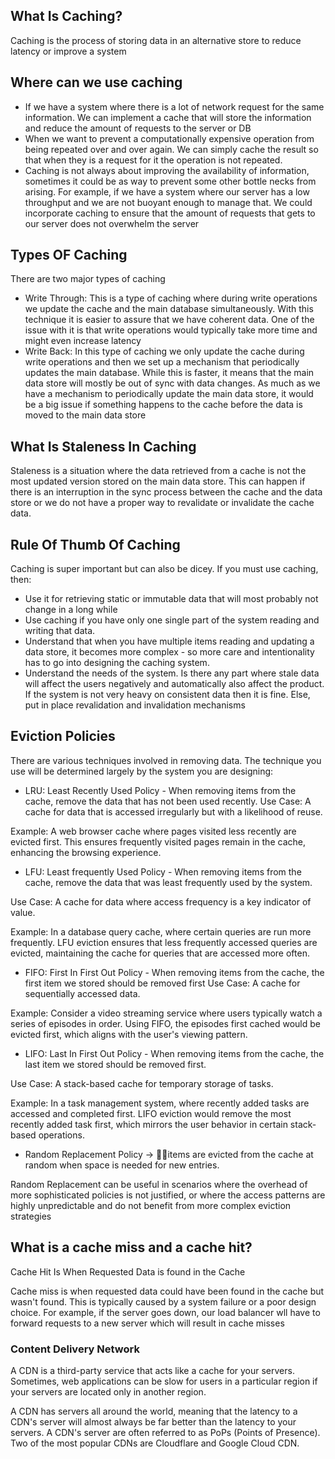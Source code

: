 ## What Is Caching?
Caching is the process of storing data in an alternative
store to reduce latency or improve a system

## Where can we use caching
- If we have a system where there is a lot of network request for 
the same information. We can implement a cache that will store the information and reduce the amount
of requests to the server or DB
- When we want to prevent a computationally expensive operation from being repeated over and over again.
We can simply cache the result so that when they is a request for it the operation is not repeated.
- Caching is not always about improving the availability of information, sometimes it could be as way to prevent
some other bottle necks from arising. For example, if we have a system where our server has a low throughput and we 
are not buoyant enough to manage that. We could incorporate caching to ensure that the amount of requests that gets to
our server does not overwhelm the server

## Types OF Caching
There are two major types of caching
- Write Through:
This is a type of caching where during write operations we update the cache and the main database simultaneously. With this technique
it is easier to assure that we have coherent data. One of the issue with it is that write operations would typically take more time and might even increase latency
- Write Back:
In this type of caching we only update the cache during write operations and then we set up a mechanism that periodically updates the main database. While this is faster, it means that the main data store will mostly be out of sync with data changes. As much as we have a mechanism to periodically update the main data store, it would be a big issue if something happens to the cache before the data is moved to the main data store

## What Is Staleness In Caching
Staleness is a situation where the data retrieved from a cache is not the most updated version stored on the main data store.
This can happen if there is an interruption in the sync process between the cache and the data store or we do not have a proper way to revalidate or invalidate the cache data.

## Rule Of Thumb Of Caching
Caching is super important but can also be dicey. If you must use caching, then:
- Use it for retrieving static or immutable data that will most probably not change in a long while
- Use caching if you have only one single part of the system reading and writing that data.
- Understand that when you have multiple items reading and updating a data store, it becomes more complex - so more care and intentionality has to go into designing the caching system. 
- Understand the needs of the system. Is there any part where stale data will affect the users negatively and automatically also affect the product. If the system is not very heavy on consistent data then it is fine. Else, put in place revalidation and invalidation mechanisms

## Eviction Policies
There are various techniques involved in removing data. The technique you use will be determined largely by the system you are designing:
- LRU: Least Recently Used Policy - When removing items from the cache, remove the data that has not been used recently.
Use Case: A cache for data that is accessed irregularly but with a likelihood of reuse.

Example: A web browser cache where pages visited less recently are evicted first. This ensures frequently visited pages remain in the cache, enhancing the browsing experience.
- LFU: Least frequently Used Policy - When removing items from the cache, remove the data that was least frequently used by the system. 

Use Case: A cache for data where access frequency is a key indicator of value.

Example: In a database query cache, where certain queries are run more frequently. LFU eviction ensures that less frequently accessed queries are evicted, maintaining the cache for queries that are accessed more often.
- FIFO: First In First Out Policy - When removing items from the cache, the first item we stored should be removed first
Use Case: A cache for sequentially accessed data.

Example: Consider a video streaming service where users typically watch a series of episodes in order. Using FIFO, the episodes first cached would be evicted first, which aligns with the user's viewing pattern.
- LIFO: Last In First Out Policy - When removing items from the cache, the last item we stored should be removed first.

Use Case: A stack-based cache for temporary storage of tasks.

Example: In a task management system, where recently added tasks are accessed and completed first. LIFO eviction would remove the most recently added task first, which mirrors the user behavior in certain stack-based operations.

- Random Replacement Policy -> 🫵🏽items are evicted from the cache at random when space is needed for new entries.

Random Replacement can be useful in scenarios where the overhead of more sophisticated policies is not justified, or where the access patterns are highly unpredictable and do not benefit from more complex eviction strategies

## What is a cache miss and a cache hit?
Cache Hit Is When Requested Data is found in the Cache

Cache miss is when requested data could have been found in the cache but wasn't found. This is typically caused by a system failure or a poor design choice. For example, if the server goes down, our load balancer wll have to forward requests to a new server which will result in cache misses

### Content Delivery Network
A CDN is a third-party service that acts like a cache for your servers. Sometimes, web applications can be slow for users in a particular region if your servers are located only in another region. 

A CDN has servers all around the world, meaning that the latency to a CDN's server will almost always be far better than the latency to your servers. A CDN's server are often referred to as PoPs (Points of Presence). Two of the most popular CDNs are Cloudflare and Google Cloud CDN.
